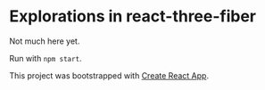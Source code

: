 # Explorations in react-three-fiber

Not much here yet.

Run with `npm start`.

This project was bootstrapped with [Create React App](https://github.com/facebook/create-react-app).
